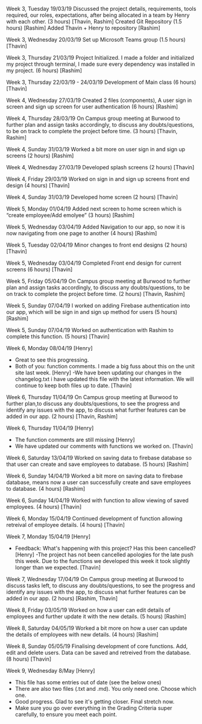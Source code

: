 ﻿Week 3, Tuesday 19/03/19 Discussed the project details, requirements, tools required, our roles, expectations, after being allocated in a team by Henry with each other. (3 hours) [Thavin, Rashim] Created Git Repository (1.5 hours) [Rashim] Added Thavin + Henry to repository [Rashim]

Week 3, Wednesday 20/03/19 Set up Microsoft Teams group (1.5 hours) [Thavin]

Week 3, Thursday 21/03/19 Project Initialized. I made a folder and initialized my project through terminal, I made sure every dependency was installed in my project. (6 hours) [Rashim]

Week 3, Thursday 22/03/19 - 24/03/19 Development of Main class (6 hours) [Thavin]

Week 4, Wednesday 27/03/19 Created 2 files (components), A user sign in screen and sign up screen for user authentication (6 hours) [Rashim]

Week 4, Thursday 28/03/19 On Campus group meeting at Burwood to further plan and assign tasks accordingly, to discuss any doubts/questions, to be on track to complete the project before time. (3 hours) [Thavin, Rashim]

Week 4, Sunday 31/03/19 Worked a bit more on user sign in and sign up screens (2 hours) [Rashim]

Week 4, Wednesday 27/03/19 Developed splash screens (2 hours) [Thavin]

Week 4, Friday 29/03/19 Worked on sign in and sign up screens front end design (4 hours) [Thavin]

Week 4, Sunday 31/03/19 Developed home screen (2 hours) [Thavin]

Week 5, Monday 01/04/19 Added next screen to home screen which is “create employee/Add emolyee” (3 hours) [Rashim]

Week 5, Wednesday 03/04/19 Added Navigation to our app, so now it is now navigating from one page to another (4 hours) [Rashim]

Week 5, Tuesday 02/04/19 Minor changes to front end designs (2 hours) [Thavin]

Week 5, Wednesday 03/04/19 Completed Front end design for current screens (6 hours) [Thavin]

Week 5, Friday 05/04/19
On Campus group meeting at Burwood to further plan and assign tasks accordingly,
to discuss any doubts/questions, to be on track to complete the project before time. 
(2 hours) [Thavin, Rashim]

Week 5, Sunday 07/04/19
I worked on adding Firebase authentication into our app, 
which will be sign in and sign up method for users (5 hours) [Rashim]

Week 5, Sunday 07/04/19
Worked on authentication with Rashim to complete this function. (5 hours) [Thavin]

Week 6, Monday 08/04/19 [Henry]
- Great to see this progressing.
- Both of you: function comments. I made a big fuss about this on the unit site last week. [Henry]
-We have been updating our changes in the changelog.txt i have updated this file with the latest information. We will continue to keep both files up to date. [Thavin]

Week 6, Thursday 11/04/19
On Campus group meeting at Burwood to further plan,to discuss any doubts/questions, 
to see the progress and identify any issues with the app, to discuss what further features can be added in our app. 
(2 hours) [Thavin, Rashim]

Week 6, Thursday 11/04/19 [Henry]
- The function comments are still missing [Henry]
- We have updated our comments with functions we worked on. [Thavin]

Week 6, Saturday 13/04/19
Worked on saving data to firebase database so that user can create and save employees to database. 
(5 hours) [Rashim]

Week 6, Sunday 14/04/19
Worked a bit more on saving data to firebase database,
means now a user can successfully create and save employees to database. (4 hours) [Rashim]

Week 6, Sunday 14/04/19
Worked with function to allow viewing of saved employees. (4 hours) [Thavin]

Week 6, Monday 15/04/19
Continued development of function allowing retreival of employee details. (4 hours) [Thavin]

Week 7, Monday 15/04/19 [Henry]
- Feedback: What's happening with this project? Has this been cancelled? [Henry]
-The project has not been cancelled apologies for the late push this week. Due to the functions we developed this week it took slightly longer than we expected. [Thavin]

Week 7, Wednesday 17/04/19
On Campus group meeting at Burwood to discuss tasks left, to discuss any doubts/questions, 
to see the progress and identify any issues with the app, to discuss what further features can be added in our app.
(2 hours) [Rashim, Thavin]

Week 8, Friday 03/05/19
Worked on how a user can edit details of employees and further update it with the new details. (5 hours) [Rashim]

Week 8, Saturday 04/05/19
Worked a bit more on how a user can update the details of employees with new details. (4 hours) [Rashim]

Week 8, Sunday 05/05/19
Finalising development of core functions. Add, edit and delete users. Data can be saved and retreived from the database. (8 hours) [Thavin]

Week 9, Wednesday 8/May [Henry]
- This file has some entries out of date (see the below ones)
- There are also two files (.txt and .md). You only need one. Choose which one.
- Good progress. Glad to see it's getting closer. Final stretch now. 
- Make sure you go over everything in the Grading Criteria super carefully, to ensure you meet each point.